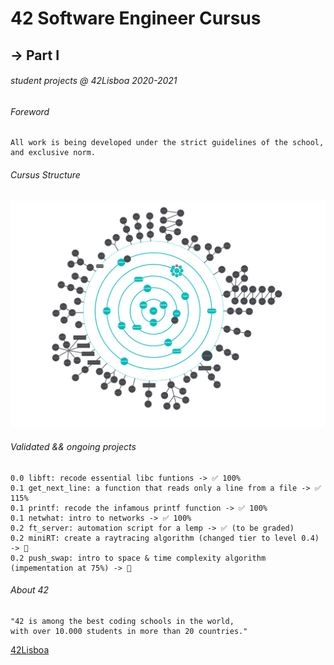# 42 Software Engineer Cursus   
## -> Part I  
###### student projects @ 42Lisboa 2020-2021

###### Foreword
```
All work is being developed under the strict guidelines of the school, and exclusive norm.  
```
###### Cursus Structure
![graph](https://github.com/m4r11/42Cursus/blob/main/holygraph/IMG_3146%20(2).PNG)

###### Validated && ongoing projects
```
0.0 libft: recode essential libc funtions -> ✅ 100%
0.1 get_next_line: a function that reads only a line from a file -> ✅ 115%
0.1 printf: recode the infamous printf function -> ✅ 100%
0.1 netwhat: intro to networks -> ✅ 100%
0.2 ft_server: automation script for a lemp -> ✅ (to be graded)
0.2 miniRT: create a raytracing algorithm (changed tier to level 0.4) -> 🚀
0.2 push_swap: intro to space & time complexity algorithm (impementation at 75%) -> 🚀
```

###### About 42
```
"42 is among the best coding schools in the world,  
with over 10.000 students in more than 20 countries."
```
[42Lisboa](https://www.42lisboa.com/en/)


